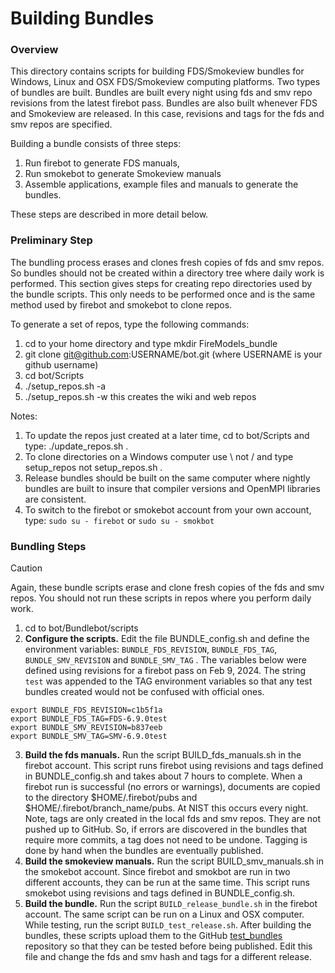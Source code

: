 
#  Building Bundles

### Overview

This directory contains scripts for building FDS/Smokeview bundles for Windows, Linux and OSX FDS/Smokeview computing platforms. Two types of bundles are built.  Bundles are built every night using fds and smv repo revisions from the latest firebot pass. Bundles are also built whenever FDS and Smokeview are released.  In this case, revisions and tags for the fds and smv repos are specified.

Building a bundle consists of three steps: 
  1. Run firebot to generate FDS manuals, 
  2. Run smokebot to generate Smokeview manuals 
  3. Assemble applications, example files and manuals to generate the bundles.

These steps are described in more detail below.

### Preliminary Step

The bundling process erases and clones fresh copies of fds and smv repos.  So bundles should not be created within a directory tree where daily work is performed. This section gives steps for creating repo directories used by the bundle scripts.  This only needs to be performed once and is the same method used by firebot and smokebot to clone repos.  

To generate a set of repos, type the following commands:
1.  cd to your home directory and type mkdir FireModels_bundle
2.  git clone git@github.com:USERNAME/bot.git (where USERNAME is your github username) 
3.  cd bot/Scripts
4.  ./setup_repos.sh -a
5.  ./setup_repos.sh -w  this creates the wiki and web repos

Notes:

1. To update the repos just created at a later time, cd to bot/Scripts and type: ./update_repos.sh .
2. To clone directories on a Windows computer use \ not / and type setup_repos not setup_repos.sh .
3. Release bundles should be built on the same computer where nightly bundles are built to insure that compiler versions and OpenMPI libraries are consistent.
4. To switch to the firebot or smokebot account from your own account, type:
```sudo su - firebot```
or
```sudo su - smokbot```

### Bundling Steps

> [!CAUTION]
> Again, these bundle scripts erase and clone fresh copies of the fds and smv repos. You should not run these scripts in repos where you perform daily work.

1. cd to bot/Bundlebot/scripts
2. **Configure the scripts.**  Edit the file BUNDLE_config.sh and define the environment variables: `BUNDLE_FDS_REVISION`, `BUNDLE_FDS_TAG`, `BUNDLE_SMV_REVISION` and `BUNDLE_SMV_TAG` . The variables below were defined using revisions for a firebot pass on Feb 9, 2024. The string `test` was appended to the TAG environment variables so that any test bundles created would not be confused with official ones.
```
export BUNDLE_FDS_REVISION=c1b5f1a
export BUNDLE_FDS_TAG=FDS-6.9.0test
export BUNDLE_SMV_REVISION=b837eeb
export BUNDLE_SMV_TAG=SMV-6.9.0test
```
3. **Build the fds manuals.** Run the script BUILD_fds_manuals.sh in the firebot account.  This script runs firebot using revisions and tags defined in BUNDLE_config.sh and takes about 7 hours to complete.  When a firebot run is successful (no errors or warnings), documents are copied to the directory $HOME/.firebot/pubs and $HOME/.firebot/branch_name/pubs. At NIST this occurs every night. Note, tags are only created in the local fds and smv repos.  They are not pushed up to GitHub. So, if errors are discovered in the bundles that require more commits, a tag does not need to be undone. Tagging is done by hand when the bundles are eventually published.
4. **Build the smokeview manuals.** Run the script BUILD_smv_manuals.sh in the smokebot account.  Since firebot and smokbot are run in two different accounts, they can be run at the same time.  This script runs smokebot using revisions and tags defined in BUNDLE_config.sh.
5. **Build the bundle.**  Run the script `BUILD_release_bundle.sh` in the firebot account.  The same script can be run on a Linux and OSX computer.  While testing, run the script `BUILD_test_release.sh`. After building the bundles, these scripts upload them to the GitHub [test_bundles](https://github.com/firemodels/test_bundles) repository so that they can be tested before being published.  Edit this file and change the fds and smv hash and tags for a different release.
 




